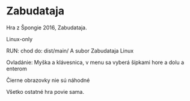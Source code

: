 # Zabudataja
Hra z Špongie 2016, Zabudataja.

Linux-only

RUN:
chod do: dist/main/
A subor Zabudataja Linux

Ovladánie:
Myška a klávesnica, v menu sa vyberá šípkami hore a dolu a enterom

Čierne obrazovky nie sú náhodné

Všetko ostatné hra povie sama.
